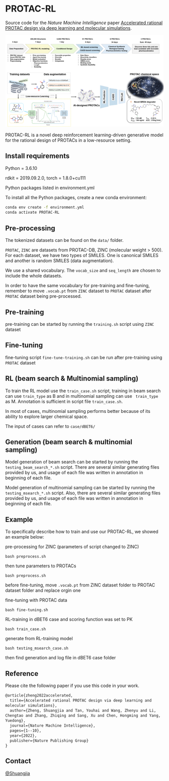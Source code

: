 # PROTAC-RL

Source code for the *Nature Machine Intelligence* paper [Accelerated rational PROTAC design via deep learning and molecular simulations](https://www.nature.com/articles/s42256-022-00527-y).


![Protac-RL](TOC1.png)

PROTAC-RL is a novel deep reinforcement learning-driven generative model for the rational design of PROTACs in a low-resource setting. 

## Install requirements

Python = 3.6.10

rdkit = 2019.09.2.0, torch = 1.8.0+cu111

Python packages listed in environment.yml

To install all the Python packages, create a new conda environment:

```bash
conda env create -f environment.yml
conda activate PROTAC-RL
```

## Pre-processing 

The tokenized datasets can be found on the `data/` folder. 

`PROTAC`, `ZINC`  are datasets from PROTAC-DB, ZINC (molecular weight > 500). For each dataset, we have two types of SMILES. One is canonical SMILES and another is random SMILES (data augmentation). 

We use a shared vocabulary. The `vocab_size` and `seq_length` are chosen to include the whole datasets.

In order to have the same vocabulary for pre-training and fine-tuning, remember to move `.vocab.pt` from `ZINC` dataset to `PROTAC` dataset after `PROTAC` dataset being pre-processed.


## Pre-training

pre-training can be started by running the `training.sh` script using `ZINC` dataset

## Fine-tuning

fine-tuning script `fine-tune-training.sh` can be run after pre-training using `PROTAC` dataset

## RL (beam search & Multinomial sampling)

To train the RL model use the `train_case.sh` script, training in beam search can use `train_type` as B and in multinomial sampling can use ` train_type` as M. Annotation is sufficient in script file `train_case.sh`.

In most of cases, multinomial sampling performs better because of its ability to explore larger chemical space.

The input of cases can refer to `case/dBET6/`

## Generation (beam search & multinomial sampling)

Model generation of beam search can be started by running the `testing_beam_search_*.sh` script. There are several similar generating files provided by us, and usage of each file was written in annotation in beginning of each file. 

Model generation of multinomial sampling can be started by running the `testing_msearch_*.sh` script. Also, there are several similar generating files provided by us, and usage of each file was written in annotation in beginning of each file. 

## Example

To specifically describe how to train and use our PROTAC-RL, we showed an example below:

pre-processing for ZINC (parameters of script changed to ZINC)

```
bash preprocess.sh
```

then tune parameters to PROTACs

```
bash preprocess.sh
```

before fine-tuning, move `.vocab.pt` from ZINC dataset folder to PROTAC dataset folder and replace orgin one

fine-tuning with PROTAC data

```
bash fine-tuning.sh
```

RL-training in dBET6 case and scoring function was set to PK

```
bash train_case.sh
```

generate from RL-training model

```
bash testing_msearch_case.sh
```

then find generation and log file in dBET6 case folder

## Reference

Please cite the following paper if you use this code in your work.

```
@article{zheng2022accelerated,
  title={Accelerated rational PROTAC design via deep learning and molecular simulations},
  author={Zheng, Shuangjia and Tan, Youhai and Wang, Zhenyu and Li, Chengtao and Zhang, Zhiqing and Sang, Xu and Chen, Hongming and Yang, Yuedong},
  journal={Nature Machine Intelligence},
  pages={1--10},
  year={2022},
  publisher={Nature Publishing Group}
}
```
## Contact
[@Shuangjia](https://prokia.github.io/) 

